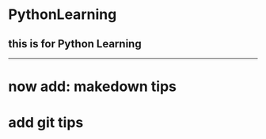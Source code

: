 # PythonLearning
## this is for Python Learning

----------------------------------
# now add: makedown tips
# add git tips
